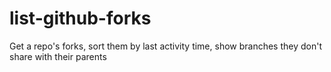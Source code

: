 # list-github-forks
Get a repo's forks, sort them by last activity time, show branches they don't share with their parents

